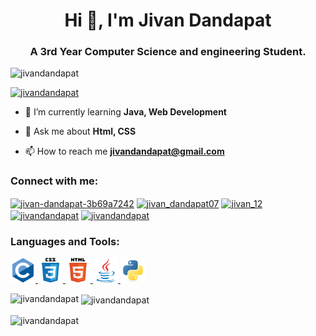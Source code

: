 <h1 align="center">Hi 👋, I'm Jivan Dandapat</h1>
<h3 align="center">A 3rd Year Computer Science and engineering Student.</h3>

<p align="left"> <img src="https://komarev.com/ghpvc/?username=jivandandapat&label=Profile%20views&color=0e75b6&style=flat" alt="jivandandapat" /> </p>

<p align="left"> <a href="https://github.com/ryo-ma/github-profile-trophy"><img src="https://github-profile-trophy.vercel.app/?username=jivandandapat" alt="jivandandapat" /></a> </p>

- 🌱 I’m currently learning **Java, Web Development**

- 💬 Ask me about **Html, CSS**

- 📫 How to reach me **jivandandapat@gmail.com**

<h3 align="left">Connect with me:</h3>
<p align="left">
<a href="https://linkedin.com/in/jivan-dandapat-3b69a7242" target="blank"><img align="center" src="https://raw.githubusercontent.com/rahuldkjain/github-profile-readme-generator/master/src/images/icons/Social/linked-in-alt.svg" alt="jivan-dandapat-3b69a7242" height="30" width="40" /></a>
<a href="https://instagram.com/jivan_dandapat07" target="blank"><img align="center" src="https://raw.githubusercontent.com/rahuldkjain/github-profile-readme-generator/master/src/images/icons/Social/instagram.svg" alt="jivan_dandapat07" height="30" width="40" /></a>
<a href="https://www.codechef.com/users/jivan_12" target="blank"><img align="center" src="https://cdn.jsdelivr.net/npm/simple-icons@3.1.0/icons/codechef.svg" alt="jivan_12" height="30" width="40" /></a>
<a href="https://www.hackerrank.com/jivandandapat" target="blank"><img align="center" src="https://raw.githubusercontent.com/rahuldkjain/github-profile-readme-generator/master/src/images/icons/Social/hackerrank.svg" alt="jivandandapat" height="30" width="40" /></a>
<a href="https://auth.geeksforgeeks.org/user/jivandandapat" target="blank"><img align="center" src="https://raw.githubusercontent.com/rahuldkjain/github-profile-readme-generator/master/src/images/icons/Social/geeks-for-geeks.svg" alt="jivandandapat" height="30" width="40" /></a>
</p>

<h3 align="left">Languages and Tools:</h3>
<p align="left"> <a href="https://www.cprogramming.com/" target="_blank" rel="noreferrer"> <img src="https://raw.githubusercontent.com/devicons/devicon/master/icons/c/c-original.svg" alt="c" width="40" height="40"/> </a> <a href="https://www.w3schools.com/css/" target="_blank" rel="noreferrer"> <img src="https://raw.githubusercontent.com/devicons/devicon/master/icons/css3/css3-original-wordmark.svg" alt="css3" width="40" height="40"/> </a> <a href="https://www.w3.org/html/" target="_blank" rel="noreferrer"> <img src="https://raw.githubusercontent.com/devicons/devicon/master/icons/html5/html5-original-wordmark.svg" alt="html5" width="40" height="40"/> </a> <a href="https://www.java.com" target="_blank" rel="noreferrer"> <img src="https://raw.githubusercontent.com/devicons/devicon/master/icons/java/java-original.svg" alt="java" width="40" height="40"/> </a> <a href="https://www.python.org" target="_blank" rel="noreferrer"> <img src="https://raw.githubusercontent.com/devicons/devicon/master/icons/python/python-original.svg" alt="python" width="40" height="40"/> </a> </p>

<p><img align="left" src="https://github-readme-stats.vercel.app/api/top-langs?username=jivandandapat&show_icons=true&locale=en&layout=compact" alt="jivandandapat" /></p>

<p>&nbsp;<img align="center" src="https://github-readme-stats.vercel.app/api?username=jivandandapat&show_icons=true&locale=en" alt="jivandandapat" /></p>

<p><img align="center" src="https://github-readme-streak-stats.herokuapp.com/?user=jivandandapat&" alt="jivandandapat" /></p>
